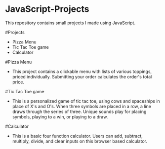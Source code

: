 # JavaScript-Projects

This repository contains small projects I made using JavaScript.

#Projects

- Pizza Menu
- Tic Tac Toe game
- Calculator

#Pizza Menu
- This project contains a clickable menu with lists of various toppings, priced individually. Submitting your order calculates the order's total price.

#Tic Tac Toe game
- This is a personalized game of tic tac toe, using cows and spaceships in place of X's and O's. When three symbols are placed in a row, a line draws through the series of three. Unique sounds play for placing symbols, playing to a win, or playing to a draw.

#Calculator
- This is a basic four function calculator. Users can add, subtract, multiply, divide, and clear inputs on this browser based calculator.
